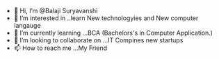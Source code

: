 - 👋 Hi, I’m @Balaji Suryavanshi
- 👀 I’m interested in ..learn New technologyies and New computer langauge  
- 🌱 I’m currently learning ...BCA (Bachelors's in Computer Application.)
- 💞️ I’m looking to collaborate on ...IT Compines new startups
- 📫 How to reach me ...My Friend

<!---
Balji2002/Balji2002 is a ✨ special ✨ repository because its `README.md` (this file) appears on your GitHub profile.
You can click the Preview link to take a look at your changes.
--->
